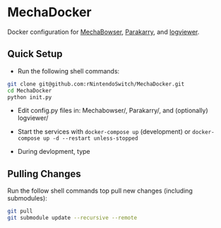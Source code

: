 # MechaDocker
Docker configuration for [MechaBowser](https://github.com/rNintendoSwitch/MechaBowser), [Parakarry](https://github.com/rNintendoSwitch/Parakarry), and [logviewer](https://github.com/rNintendoSwitch/logviewer).

## Quick Setup
* Run the following shell commands:
```sh
git clone git@github.com:rNintendoSwitch/MechaDocker.git
cd MechaDocker
python init.py
```
* Edit config.py files in: Mechabowser/, Parakarry/, and (optionally) logviewer/ 
* Start the services with `docker-compose up` (development) or `docker-compose up -d --restart unless-stopped`

* During devlopment, type

## Pulling Changes
Run the follow shell commands top pull new changes (including submodules):
```sh
git pull
git submodule update --recursive --remote
```